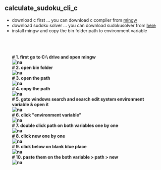 ## calculate_sudoku_cli_c
- download c first ... you can download c compiler from [mingw](https://www.mingw-w64.org/downloads/)
- download sudoku solver ... you can download sudokusolver from [here](https://github.com/mdibrahim1809/calculate_sudoku_cli_c/archive/refs/heads/main.zip)
- install mingw and copy the bin folder path to environment variable<br/><br/><br/><br/>
**<br/># 1. first go to C:\ drive and open mingw <br/>
![na](https://github.com/mdibrahim1809/calculate_sudoku_cli_c/blob/main/Screenshot%202024-08-27%20234412.png)
<br/># 2. open bin folder<br/>
![na](https://github.com/mdibrahim1809/calculate_sudoku_cli_c/blob/main/Screenshot%202024-08-27%20234420.png)
<br/># 3. open the path<br/>
![na](https://github.com/mdibrahim1809/calculate_sudoku_cli_c/blob/main/Screenshot%202024-08-27%20234428.png)
<br/># 4. copy the path<br/>
![na](https://github.com/mdibrahim1809/calculate_sudoku_cli_c/blob/main/Screenshot%202024-08-27%20234432.png)
<br/># 5. goto windows search and search edit system environment variable & open it<br/>
![na](https://github.com/mdibrahim1809/calculate_sudoku_cli_c/blob/main/Screenshot%202024-08-27%20234053.png)
<br/># 6. click "environment variable"<br/>
![na](https://github.com/mdibrahim1809/calculate_sudoku_cli_c/blob/main/Screenshot%202024-08-27%20234109.png)
<br/># 7. double click path on both variables one by one<br/>
![na](https://github.com/mdibrahim1809/calculate_sudoku_cli_c/blob/main/Screenshot%202024-08-27%20234234.png)
<br/># 8. click new one by one<br/>
![na](https://github.com/mdibrahim1809/calculate_sudoku_cli_c/blob/main/Screenshot%202024-08-27%20234241.png)
<br/># 9. click below on blank blue place<br/>
![na](https://github.com/mdibrahim1809/calculate_sudoku_cli_c/blob/main/Screenshot%202024-08-27%20234251.png)
<br/># 10. paste them on the both variable > path > new<br/>
![na](https://github.com/mdibrahim1809/calculate_sudoku_cli_c/blob/main/Screenshot%202024-08-27%20234449.png)**
